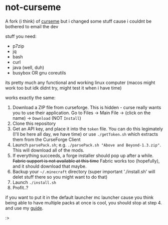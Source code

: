 # not-curseme
A fork (i think) of [curseme](https://git.sakamoto.pl/domi/curseme) but i changed some stuff cause i couldnt be bothered to email the dev

stuff you need: 

- p7zip
- jq
- bash
- curl
- java (well, duh)
- busybox OR gnu coreutils 

its pretty much any functional and working linux computer (macos might work too but idk didnt try, might test it when i have time)

works exactly the same: 

1. Download a ZIP file from curseforge. This is hidden - curse really wants you to use their application. Go to Files -> Main File -> (click on the name) -> `Download` (NOT `Install`)
2. Clone this repository
3. Get an API key, and place it into the `token` file. You can do this legimately (I'll be here all day, we have time) or use `./getToken.sh` which extracts them from the CurseForge Client
4. Launch `parsePack.sh`; e.g. `./parsePack.sh "Above and Beyond-1.3.zip"`. This will download all of the mods.
5. If everything succeeds, a forge installer should pop up after a while. ~~Fabric support is not available at this time~~ Fabric works too (hopefully), and it should download that maybe.
6. Backup your `~/.minecraft` directory (super important './install.sh' will delet stuff there so you might want to do that)
7. Launch `./install.sh`
8. Profit..?


if you want to put it in the default launcher mc launcher cause you think being able to have multiple packs at once is cool, you should stop at step 4. and use my [guide](https://github.com/yav12/stuff/blob/main/howto-defaultmc.md).

:>
